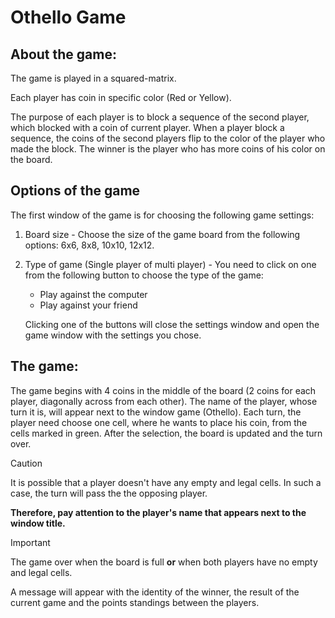 # Othello Game

## About the game:
The game is played in a squared-matrix.

Each player has coin in specific color (Red or Yellow).

The purpose of each player is to block a sequence of the second player, which blocked with a coin of current player. 
When a player block a sequence, the coins of the second players flip to the color of the player who made the block.
The winner is the player who has more coins of his color on the board.

## Options of the game
The first window of the game is for choosing the following game settings:
1. Board size - Choose the size of the game board from the following options: 6x6, 8x8, 10x10, 12x12.
2. Type of game (Single player of multi player) - You need to click on one from the following button to choose the type of the game:
   - Play against the computer
   - Play against your friend
   
   Clicking one of the buttons will close the settings window and open the game window with the settings you chose.

## The game:
The game begins with 4 coins in the middle of the board (2 coins for each player, diagonally across from each other).
The name of the player, whose turn it is, will appear next to the window game (Othello).
Each turn, the player need choose one cell, where he wants to place his coin, from the cells marked in green.
After the selection, the board is updated and the turn over.

> [!CAUTION]
> It is possible that a player doesn't have any empty and legal cells. In such a case, the turn will pass the the opposing player. 

**Therefore, pay attention to the player's name that appears next to the window title.**


> [!IMPORTANT]
> The game over when the board is full **or** when both players have no empty and legal cells.

A message will appear with the identity of the winner, the result of the current game and the points standings between the players.
